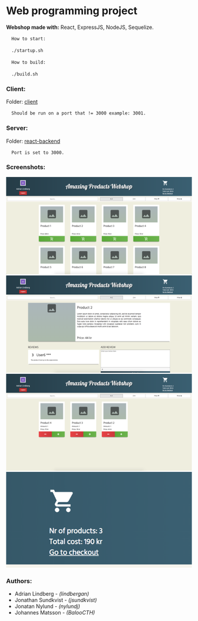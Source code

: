 Web programming project
=====

**Webshop made with:** React, ExpressJS, NodeJS, Sequelize.

```
  How to start:

  ./startup.sh

  How to build:

  ./build.sh
```


### Client:
Folder: [client](client/)
```
  Should be run on a port that != 3000 example: 3001.
```

### Server:
Folder: [react-backend](react-backend/)
```
  Port is set to 3000.
```

### Screenshots:
![Starview](screenshots/startview.png)
![Detailview](screenshots/detailview.png)
![Checkoutview](screenshots/checkoutview.png)
![Zoomedincart](screenshots/zoomedincart.png)


### Authors:
- Adrian Lindberg  - _(lindbergan)_
- Jonathan Sundkvist  - _(jsundkvist)_
- Jonatan Nylund  - _(nylundj)_
- Johannes Matsson  - _(BalooCTH)_
